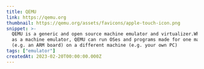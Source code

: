 ```yaml
---
title: QEMU
link: https://qemu.org
thumbnail: https://qemu.org/assets/favicons/apple-touch-icon.png
snippet: >-
  QEMU is a generic and open source machine emulator and virtualizer.When used
  as a machine emulator, QEMU can run OSes and programs made for one machine
  (e.g. an ARM board) on a different machine (e.g. your own PC)
tags: ["emulator"]
createdAt: 2023-02-20T00:00:00.000Z
---
```

